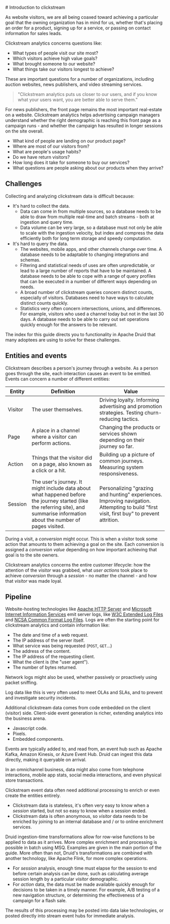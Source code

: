 # Introduction to clickstream

As website visitors, we are all being coaxed toward achieving a particular goal that the owning organization has in mind for us, whether that's placing an order for a product, signing up for a service, or passing on contact information for sales leads.

Clickstream analytics concerns questions like:

* What types of people visit our site most?
* Which visitors achieve high value goals?
* What brought someone to our website?
* What things take our visitors longest to achieve?

These are important questions for a number of organizations, including auction websites, news publishers, and video streaming services.

> "Clickstream analytics puts us closer to our users, and if you know what your users want, you are better able to serve them."

For news publishers, the front page remains the most important real-estate on a website. Clickstream analytics helps advertising campaign managers understand whether the right demographic is reaching this front page as a campaign runs - and whether the campaign has resulted in longer sessions on the site overall.

* What kind of people are landing on our product page?
* Where are most of our visitors from?
* What are people's usage habits?
* Do we have return visitors?
* How long does it take for someone to buy our services?
* What questions are people asking about our products when they arrive?

## Challenges

Collecting and analyzing clickstream data is difficult because:

* It's hard to collect the data.
   * Data can come in from multiple sources, so a database needs to be able to draw from multiple real-time and batch streams - both at ingestion and query time.
   * Data volume can be very large, so a database must not only be able to scale with the ingestion velocity, but index and compress the data efficiently both for long term storage and speedy computation.
* It's hard to query the data.
   * The websites, mobile apps, and other channels change over time. A database needs to be adaptable to changing integrations and schemas.
   * Filtering and statistical needs of uses are often unpredictable, or lead to a large number of reports that have to be maintained. A database needs to be able to cope with a range of query profiles that can be executed in a number of different ways depending on needs.
   * A broad number of clickstream queries concern distinct counts, especially of visitors. Databases need to have ways to calculate distinct counts quickly.
   * Statistics very often concern intersections, unions, and differences. For example, visitors who used a channel today but not in the last 30 days. A database needs to be able to carry out set operations quickly enough for the answers to be relevant.

The index for this guide directs you to functionality in Apache Druid that many adoptees are using to solve for these challenges.

## Entities and events

Clickstream describes a person's journey through a website. As a person goes through the site, each interaction causes an event to be emitted. Events can concern a number of different entities:

| Entity | Definition | Value |
| --- | --- | --- |
| Visitor | The user themselves. | Driving loyalty. Informing advertising and promotion strategies. Testing churn-reducing tactics. |
| Page | A place in a channel where a visitor can perform actions. | Changing the products or services shown depending on their journey so far. |
| Action | Things that the visitor did on a page, also known as a click or a hit. | Building up a picture of common journeys. Measuring system responsiveness. |
| Session | The user's journey. It might include data about what happened before the journey started (like the referring site), and summarise information about the number of pages visited. | Personalizing "grazing and hunting" experiences. Improving navigation. Attempting to build "first visit, first buy" to prevent attrition. |

During a visit, a _conversion_ might occur. This is when a visitor took some action that amounts to them achieving a goal on the site. Each conversion is assigned a _conversion value_ depending on how important achieving that goal is to the site owners.

Clickstream analytics concerns the entire customer lifecycle: how the attention of the _visitor_ was grabbed, what _user actions_ took place to achieve _conversion_ through a _session_ - no matter the channel - and how that _visitor_ was made loyal.

## Pipeline

Website-hosting technologies like [Apache HTTP Server](https://httpd.apache.org/) and [Microsoft Internet Information Services](https://www.iis.net) emit server logs, like [W3C Extended Log Files](https://en.wikipedia.org/wiki/Extended_Log_Format) and [NCSA Common Format Log Files](https://en.wikipedia.org/wiki/Common_Log_Format). Logs are often the starting point for clickstream analytics and contain information like:

* The date and time of a web request.
* The IP address of the server itself.
* What service was being requested (`POST`, `GET`...)
* The address of the content.
* The IP address of the requesting client.
* What the client is (the "user agent").
* The number of bytes returned.

Network logs might also be used, whether passively or proactively using packet sniffing.

Log data like this is very often used to meet OLAs and SLAs, and to prevent and investigate security incidents.

Additional clickstream data comes from code embedded on the client (visitor) side. Client-side event generation is richer, extending analytics into the business arena.

* Javascript code.
* Pixels.
* Embedded components.

Events are typically added to, and read from, an event hub such as Apache Kafka, Amazon Kinesis, or Azure Event Hub. Druid can ingest this data directly, making it queryable on arrival.

In an omnichannel business, data might also come from telephone interactions, mobile app stats, social media interactions, and even physical store transactions.

Clickstream event data often need additional processing to enrich or even create the entities entirely.

* Clickstream data is stateless, it's often very easy to know when a _session_ started, but not so easy to know when a session ended.
* Clickstream data is often anonymous, so _visitor_ data needs to be enriched by joining to an internal database and / or to online enrichment services.

Druid ingestion-time transformations allow for row-wise functions to be applied to data as it arrives. More complex enrichment and processing is possible in batch using MSQ. Examples are given in the main portion of the guide. More often than not, Druid's transformations are combined with another technology, like Apache Flink, for more complex operations.

* For _session_ analysis, enough time must elapse for the session to end before certain analysis can be done, such as calculating average session length by a particular _visitor_ demographic.
* For _action_ data, the data must be made available quickly enough for decisions to be taken in a timely manner. For example, A/B testing of a new navigation structure, or determining the effectiveness of a campaign for a flash sale.

The results of this processing may be posted into data lake technologies, or posted directly into stream event hubs for immediate analysis.